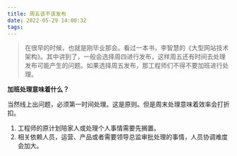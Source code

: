 ```yaml
---
title: 周五该不该发布
date: 2022-05-29 14:00:32
tags:
---
```


>  在很早的时候，也就是刚毕业那会。看过一本书，李智慧的《大型网站技术架构》。其中讲到了，一般会选择周四进行发布，这样周五还有时间去处理发布可能产生的问题。如果选择周五发布，那工程师们不得不要加班进行处理。

**加班处理意味着什么？**

当然线上出问题，必须第一时间处理。这是原则。但是周末处理意味着效率会打折扣。
1. 工程师的原计划陪家人或处理个人事情需要先搁置。
2. 相关依赖人员，运营、产品或者需要领导总监审批处理的事情，人员协调难度会加大。






